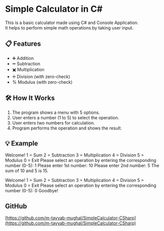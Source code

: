# Simple Calculator in C#

This is a basic calculator made using C# and Console Application.  
It helps to perform simple math operations by taking user input.

## 📋 Features

- ➕ Addition
- ➖ Subtraction
- ✖️ Multiplication
- ➗ Division (with zero-check)
- % Modulus (with zero-check)

## 🛠 How It Works

1. The program shows a menu with 5 options.
2. User enters a number (1 to 5) to select the operation.
3. User enters two numbers for calculation.
4. Program performs the operation and shows the result.

## 💡 Example
Welcome!
1 = Sum
2 = Subtraction
3 = Multiplication
4 = Division
5 = Modulus
0 = Exit
Please select an operation by entering the corresponding number (0-5):
1
Please enter 1st number:
10
Please enter 2nd number:
5
The sum of 10 and 5 is 15.

Welcome!
1 = Sum
2 = Subtraction
3 = Multiplication
4 = Division
5 = Modulus
0 = Exit
Please select an operation by entering the corresponding number (0-5):
0
Goodbye!
## GitHub

[https://github.com/m-tayyab-mughal/SimpleCalculator-CSharp](https://github.com/m-tayyab-mughal/SimpleCalculator-CSharp)
